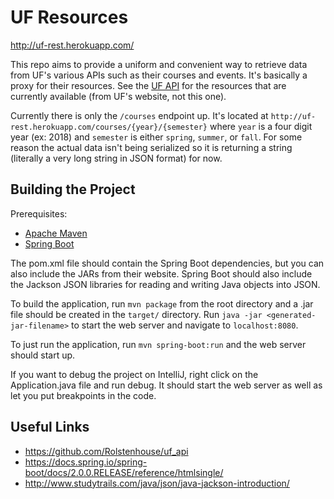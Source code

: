 # UF Resources

http://uf-rest.herokuapp.com/


This repo aims to provide a uniform and convenient way to retrieve data from UF's various APIs such as their courses and
events. It's basically a proxy for their resources. See the [UF API](https://github.com/Rolstenhouse/uf_api) for the resources that are currently available (from UF's website, not this one).

Currently there is only the `/courses` endpoint up. It's located at `http://uf-rest.herokuapp.com/courses/{year}/{semester}` where `year` is a four digit year (ex: 2018) and `semester` is either `spring`, `summer`, or `fall`. For some reason the actual data isn't being serialized so it is returning a string (literally a very long string in JSON format) for now.


## Building the Project
Prerequisites:
  - [Apache Maven](https://maven.apache.org/download.cgi)
  - [Spring Boot](https://projects.spring.io/spring-boot/)
  
The pom.xml file should contain the Spring Boot dependencies, but you can also include the JARs from their website. Spring Boot should also include the Jackson JSON libraries for reading and writing Java objects into JSON.

To build the application, run `mvn package` from the root directory and a .jar file should be created in the `target/` directory. Run `java -jar <generated-jar-filename>` to start the web server and navigate to `localhost:8080`.

To just run the application, run `mvn spring-boot:run` and the web server should start up.

If you want to debug the project on IntelliJ, right click on the Application.java file and run debug. It should start the web server as well as let you put breakpoints in the code.


## Useful Links
- https://github.com/Rolstenhouse/uf_api
- https://docs.spring.io/spring-boot/docs/2.0.0.RELEASE/reference/htmlsingle/
- http://www.studytrails.com/java/json/java-jackson-introduction/
